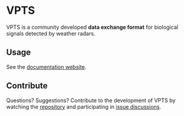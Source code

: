 # VPTS

VPTS is a community developed **data exchange format** for biological signals detected by weather radars. 

## Usage

See the [documentation website](https://enram.github.io/vpts/).

## Contribute

Questions? Suggestions? Contribute to the development of VPTS by watching the [repository](https://github.com/enram/vpts) and participating in [issue discussions](https://github.com/enram/vpts/issues).
